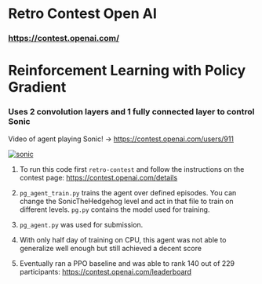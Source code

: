 # Retro Contest Open AI
### https://contest.openai.com/

# Reinforcement Learning with Policy Gradient
### Uses 2 convolution layers and 1 fully connected layer to control Sonic

Video of agent playing Sonic! -> https://contest.openai.com/users/911

[![sonic](https://user-images.githubusercontent.com/1076706/41054460-4a55987e-6973-11e8-8e2b-5d48045a757d.png)](https://contest.openai.com/users/911)

1) To run this code first `retro-contest` and follow the instructions on the contest page: https://contest.openai.com/details

2) `pg_agent_train.py` trains the agent over defined episodes. You can change the SonicTheHedgehog level and act in that file to train on different levels. `pg.py` contains the model used for training.

3) `pg_agent.py` was used for submission.

4) With only half day of training on CPU, this agent was not able to generalize well enough but still achieved a decent score

5) Eventually ran a PPO baseline and was able to rank 140 out of 229 participants: https://contest.openai.com/leaderboard
